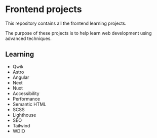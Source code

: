 # Frontend projects

This repository contains all the frontend learning projects.

The purpose of these projects is to help learn web development using advanced techniques.

## Learning

- Qwik
- Astro
- Angular
- Next
- Nuxt
- Accessibility
- Performance
- Semantic HTML
- SCSS
- Lighthouse
- SEO
- Tailwind
- WDIO
